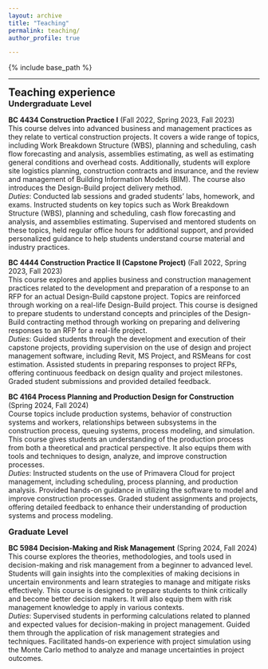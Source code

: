 ```yaml
---
layout: archive
title: "Teaching"
permalink: teaching/
author_profile: true

---
```


<style type='text/css'>
h2, h3, h4, h5, h6 {margin: 0;}
.br {display: block; margin-bottom: 0em; margin: 0;} 
</style>

{% include base_path %}

---


## Teaching experience

### Undergraduate Level

**BC 4434 Construction Practice I** (Fall 2022, Spring 2023, Fall 2023)  
This course delves into advanced business and management practices as they relate to vertical construction projects. It covers a wide range of topics, including Work Breakdown Structure (WBS), planning and scheduling, cash flow forecasting and analysis, assemblies estimating, as well as estimating general conditions and overhead costs. Additionally, students will explore site logistics planning, construction contracts and insurance, and the review and management of Building Information Models (BIM). The course also introduces the Design-Build project delivery method.  
*Duties*: Conducted lab sessions and graded students’ labs, homework, and exams. Instructed students on key topics such as Work Breakdown Structure (WBS), planning and scheduling, cash flow forecasting and analysis, and assemblies estimating. Supervised and mentored students on these topics, held regular office hours for additional support, and provided personalized guidance to help students understand course material and industry practices.

**BC 4444 Construction Practice II (Capstone Project)** (Fall 2022, Spring 2023, Fall 2023)  
This course explores and applies business and construction management practices related to the development and preparation of a response to an RFP for an actual Design-Build capstone project. Topics are reinforced through working on a real-life Design-Build project. This course is designed to prepare students to understand concepts and principles of the Design-Build contracting method through working on preparing and delivering responses to an RFP for a real-life project.  
*Duties*: Guided students through the development and execution of their capstone projects, providing supervision on the use of design and project management software, including Revit, MS Project, and RSMeans for cost estimation. Assisted students in preparing responses to project RFPs, offering continuous feedback on design quality and project milestones. Graded student submissions and provided detailed feedback.

**BC 4164 Process Planning and Production Design for Construction** (Spring 2024, Fall 2024)  
Course topics include production systems, behavior of construction systems and workers, relationships between subsystems in the construction process, queuing systems, process modeling, and simulation. This course gives students an understanding of the production process from both a theoretical and practical perspective. It also equips them with tools and techniques to design, analyze, and improve construction processes.  
*Duties*: Instructed students on the use of Primavera Cloud for project management, including scheduling, process planning, and production analysis. Provided hands-on guidance in utilizing the software to model and improve construction processes. Graded student assignments and projects, offering detailed feedback to enhance their understanding of production systems and process modeling.

### Graduate Level

**BC 5984 Decision-Making and Risk Management** (Spring 2024, Fall 2024)  
This course explores the theories, methodologies, and tools used in decision-making and risk management from a beginner to advanced level. Students will gain insights into the complexities of making decisions in uncertain environments and learn strategies to manage and mitigate risks effectively. This course is designed to prepare students to think critically and become better decision makers. It will also equip them with risk management knowledge to apply in various contexts.  
*Duties*: Supervised students in performing calculations related to planned and expected values for decision-making in project management. Guided them through the application of risk management strategies and techniques. Facilitated hands-on experience with project simulation using the Monte Carlo method to analyze and manage uncertainties in project outcomes.
